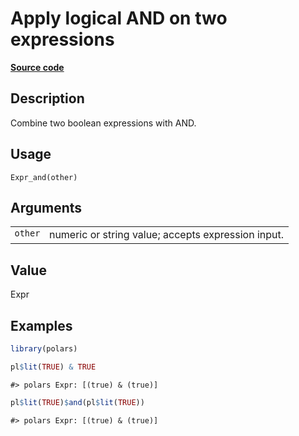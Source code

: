 

# Apply logical AND on two expressions

[**Source code**](https://github.com/pola-rs/r-polars/tree/main/R/expr__expr.R#L931)

## Description

Combine two boolean expressions with AND.

## Usage

<pre><code class='language-R'>Expr_and(other)
</code></pre>

## Arguments

<table>
<tr>
<td style="white-space: nowrap; font-family: monospace; vertical-align: top">
<code id="Expr_and_:_other">other</code>
</td>
<td>
numeric or string value; accepts expression input.
</td>
</tr>
</table>

## Value

Expr

## Examples

``` r
library(polars)

pl$lit(TRUE) & TRUE
```

    #> polars Expr: [(true) & (true)]

``` r
pl$lit(TRUE)$and(pl$lit(TRUE))
```

    #> polars Expr: [(true) & (true)]
